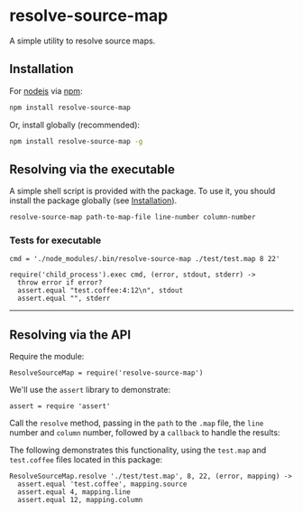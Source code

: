resolve-source-map
================================================================================

A simple utility to resolve source maps.

Installation
--------------------------------------------------------------------------------

For [nodejs] via [npm]:

```sh
npm install resolve-source-map
```

Or, install globally (recommended):

```sh
npm install resolve-source-map -g
```


Resolving via the executable
--------------------------------------------------------------------------------
A simple shell script is provided with the package. To use it, you should install the package globally (see [Installation]).

```sh
resolve-source-map path-to-map-file line-number column-number
```

### Tests for executable

    cmd = './node_modules/.bin/resolve-source-map ./test/test.map 8 22'

    require('child_process').exec cmd, (error, stdout, stderr) ->
      throw error if error?
      assert.equal "test.coffee:4:12\n", stdout
      assert.equal "", stderr

---


Resolving via the API
--------------------------------------------------------------------------------

Require the module:

    ResolveSourceMap = require('resolve-source-map')

We'll use the `assert` library to demonstrate:

    assert = require 'assert'

Call the `resolve` method, passing in the `path` to the `.map` file, the `line` number and `column` number, followed by a `callback` to handle the results:

The following demonstrates this functionality, using the `test.map` and `test.coffee` files located in this package:

    ResolveSourceMap.resolve './test/test.map', 8, 22, (error, mapping) ->
      assert.equal 'test.coffee', mapping.source
      assert.equal 4, mapping.line
      assert.equal 12, mapping.column

[nodejs]: http://nodejs.org
[npm]: http://npmjs.org
[installation]: #installation
